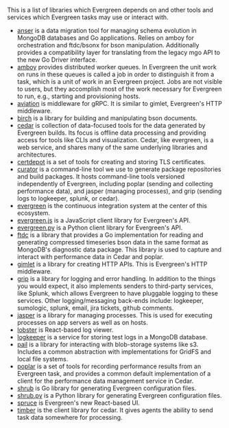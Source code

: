This is a list of libraries which Evergreen depends on and other tools and services 
which Evergreen tasks may use or interact with.

* [anser](https://github.com/mongodb/anser) is a data migration tool for managing 
  schema evolution in MongoDB databases and Go applications. Relies on amboy 
  for orchestration and ftdc/bsonx for bson manipulation. Additionally provides a 
  compatibility layer for translating from the legacy mgo API to the new Go 
  Driver interface. 
* [amboy](https://github.com/mongodb/amboy) provides distributed worker queues.
  In Evergreen the unit work on runs in these queues is called a job in order to
  distinguish it from a task, which is a unit of work in an Evergreen project.
  Jobs are not visible to users, but they accomplish most of the work necessary
  for Evergreen to run, e.g., starting and provisioning hosts.
* [aviation](https://github.com/evergreen-ci/aviation) is middleware for gRPC.
  It is similar to gimlet, Evergreen's HTTP middleware.
* [birch](https://github.com/evergreen-ci/bich) is a library for building and manipulating bson documents.
* [cedar](https://github.com/evergreen-ci/cedar) is collection of data-focused
  tools for the data generated by Evergreen builds. Its focus is offline data
  processing and providing access for tools like CLIs and visualization. Cedar,
  like evergreen, is a web service, and shares many of the same underlying 
  libraries and architectures. 
* [certdepot](https://github.com/evergreen-ci/certdepot) is a set of tools for
  creating and storing TLS certificates.
* [curator](https://github.com/mongodb/curator) is a command-line tool we use to
  generate package repositories and build packages. It hosts command-line tools 
  versioned independently of Evergreen, including poplar (sending and collecting 
  performance data), and jasper (managing processes), and grip (sending logs to 
  logkeeper, splunk, or cedar).
* [evergreen](https://github.com/evergreen-ci/evergreen) is the continuous
  integration system at the center of this ecosystem.
* [evergreen.js](https://github.com/evergreen-ci/evergreen.js) is a JavaScript
  client library for Evergreen's API.
* [evergreen.py](https://github.com/evergreen-ci/evergreen.py) is a Python
  client library for Evergreen's API.
* [ftdc](https://github.com/mongodb/ftdc) is a library that provides a Go 
  implementation for reading and generating compressed timeseries bson data 
  in the same format as MongoDB's diagnostic data package. This library 
  is used to capture and interact with performance data in Cedar and poplar. 
* [gimlet](https://github.com/evergreen-ci/gimlet) is a library for creating
  HTTP APIs. This is Evergreen's HTTP middleware.
* [grip](https://github.com/mongodb/grip) is a library for logging and error
  handling. In addition to the things you would expect, it also implements
  senders to third-party services, like Splunk, which allows Evergreen to have
  pluggable logging to these services. Other logging/messaging back-ends 
  include: logkeeper, sumologic, splunk, email, jira tickets, github comments.
* [jasper](https://github.com/mongodb/jasper) is a library for managing processes.
  This is used for executing processes on app servers as well as on hosts.
* [lobster](https://github.com/evergreen-ci/lobster) is React-based log viewer.
* [logkeeper](https://github.com/evergreen-ci/logkeeper) is a service for
  storing test logs in a MongoDB database.
* [pail](https://github.com/evergreen-ci/pail) is a library for interacting
  with blob-storage systems like s3. Includes a common abstraction with 
  implementations for GridFS and local file systems. 
* [poplar](https://github.com/evergreen-ci/poplar) is a set of tools for
  recording performance results from an Evergreen task, and provides a common 
  default implementation of a client for the performance data management
  service in Cedar.
* [shrub](https://github.com/evergreen-ci/shrub) is Go library for generating
  Evergreen configuration files.
* [shrub.py](https://github.com/evergreen-ci/shrub.py) is a Python library for
  generating Evergreen configuration files. 
* [spruce](https://github.com/evergreen-ci/spruce) is Evergreen's new
  React-based UI.
* [timber](https://github.com/evergreen-ci/timber) is the client library for
  cedar. It gives agents the ability to send task data somewhere for processing.
